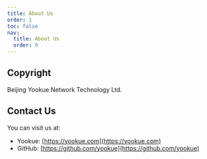 ```yaml
---
title: About Us
order: 1
toc: false
nav:
  title: About Us
  order: 9
---
```


## Copyright

Beijing Yookue Network Technology Ltd.

## Contact Us

You can visit us at:

- Yookue: [https://yookue.com](https://yookue.com)
- GitHub: [https://github.com/yookue](https://github.com/yookue)
